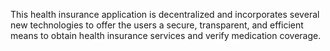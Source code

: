 This health insurance application is decentralized and incorporates several new technologies to offer the users a secure, transparent, and efficient means to obtain health insurance services and verify medication coverage.
